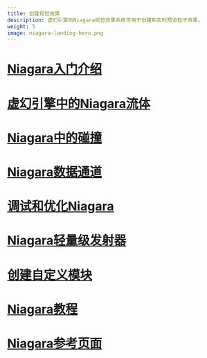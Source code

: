 ```yaml
---
title: 创建视觉效果
description: 虚幻引擎的Niagara视觉效果系统可用于创建和实时预览粒子效果。
weight: 5
image: niagara-landing-hero.png
---
```

# [Niagara入门介绍](https://dev.epicgames.com/documentation/zh-cn/unreal-engine/getting-started-in-niagara-effects-for-unreal-engine)
# [虚幻引擎中的Niagara流体](https://dev.epicgames.com/documentation/zh-cn/unreal-engine/niagara-fluids-in-unreal-engine)
# [Niagara中的碰撞](https://dev.epicgames.com/documentation/zh-cn/unreal-engine/collisions-in-niagara-for-unreal-engine)
# [Niagara数据通道](https://dev.epicgames.com/documentation/zh-cn/unreal-engine/data-channels-in-niagara-for-unreal-engine)
# [调试和优化Niagara](https://dev.epicgames.com/documentation/zh-cn/unreal-engine/debugging-and-optimization-in-niagara-effects-for-unreal-engine)
# [Niagara轻量级发射器](https://dev.epicgames.com/documentation/zh-cn/unreal-engine/niagara-lightweight-emitters)
# [创建自定义模块](https://dev.epicgames.com/documentation/zh-cn/unreal-engine/creating-custom-modules-in-niagara-effects-for-unreal-engine)
# [Niagara教程](https://dev.epicgames.com/documentation/zh-cn/unreal-engine/tutorials-for-niagara-effects-in-unreal-engine)
# [Niagara参考页面](https://dev.epicgames.com/documentation/zh-cn/unreal-engine/reference-for-niagara-effects-in-unreal-engine)